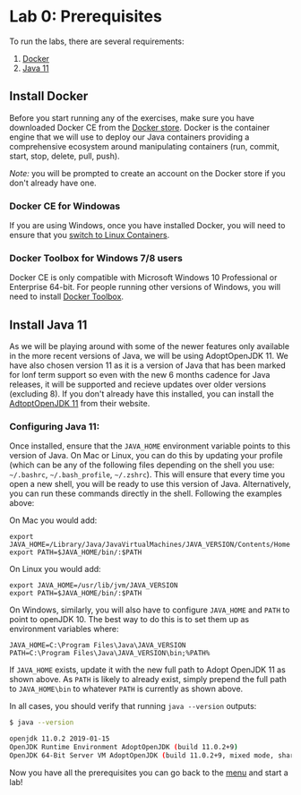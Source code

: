 # Lab 0: Prerequisites

To run the labs, there are several requirements:
1. [Docker](#install-docker)
2. [Java 11](#install-java-11)

## Install Docker

Before you start running any of the exercises, make sure you have downloaded Docker CE from the [Docker store](https://store.docker.com/search?type=edition&offering=community). Docker is the container engine that we will use to deploy our Java containers providing a comprehensive ecosystem around manipulating containers (run, commit, start, stop, delete, pull, push). 

*Note:* you will be prompted to create an account on the Docker store if you don't already have one.

### Docker CE for Windowas

If you are using Windows, once you have installed Docker, you will need to ensure that you [switch to Linux Containers](https://docs.docker.com/docker-for-windows/#switch-between-windows-and-linux-containers).

### Docker Toolbox for Windows 7/8 users

Docker CE is only compatible with Microsoft Windows 10 Professional or Enterprise 64-bit. For people running other versions of Windows, you will need to install [Docker Toolbox](https://docs.docker.com/toolbox/toolbox_install_windows/).

## Install Java 11

As we will be playing around with some of the newer features only available in the more recent versions of Java, we will be using AdoptOpenJDK 11. We have also chosen version 11 as it is a version of Java that has been marked for lonf term support so even with the new 6 months cadence for Java releases, it will be supported and recieve updates over older versions (excluding 8). If you don't already have this installed, you can install the [AdtoptOpenJDK 11](https://adoptopenjdk.net/?variant=openjdk11&jvmVariant=hotspot) from their website.

### Configuring Java 11:

Once installed, ensure that the `JAVA_HOME` environment variable points to this version of Java. On Mac or Linux, you can do this by updating your profile (which can be any of the following files depending on the shell you use: `~/.bashrc`, `~/.bash_profile`, `~/.zshrc`). This will ensure that every time you open a new shell, you will be ready to use this version of Java. Alternatively, you can run these commands directly in the shell. Following the examples above:

On Mac you would add:

```
export JAVA_HOME=/Library/Java/JavaVirtualMachines/JAVA_VERSION/Contents/Home
export PATH=$JAVA_HOME/bin/:$PATH
```

On Linux you would add:

```
export JAVA_HOME=/usr/lib/jvm/JAVA_VERSION
export PATH=$JAVA_HOME/bin/:$PATH
```

On Windows, similarly, you will also have to configure `JAVA_HOME` and `PATH` to point to openJDK 10. The best way to do this is to set them up as environment variables where:

```
JAVA_HOME=C:\Program Files\Java\JAVA_VERSION
PATH=C:\Program Files\Java\JAVA_VERSION\bin;%PATH%
```

If `JAVA_HOME` exists, update it with the new full path to Adopt OpenJDK 11 as shown above. As `PATH` is likely to already exist, simply prepend the full path to `JAVA_HOME\bin` to whatever `PATH` is currently as shown above.

In all cases, you should verify that running `java --version` outputs:

```bash
$ java --version

openjdk 11.0.2 2019-01-15
OpenJDK Runtime Environment AdoptOpenJDK (build 11.0.2+9)
OpenJDK 64-Bit Server VM AdoptOpenJDK (build 11.0.2+9, mixed mode, sharing)
```

Now you have all the prerequisites you can go back to the [menu](../README.md) and start a lab!
